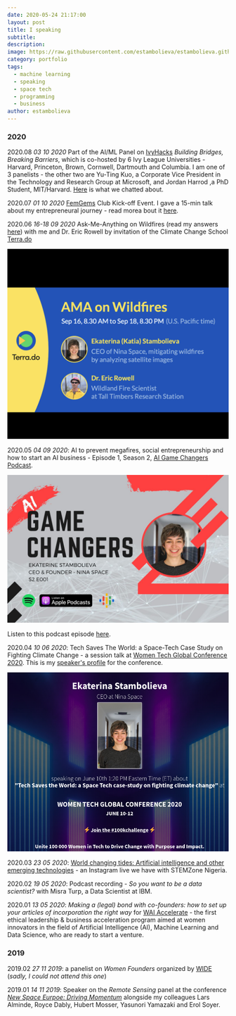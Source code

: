 ```yaml
---
date: 2020-05-24 21:17:00
layout: post
title: I speaking
subtitle:
description: 
image: https://raw.githubusercontent.com/estambolieva/estambolieva.github.io/master/assets/img/uploads/I_speaking/Katia_New_Space.png
category: portfolio
tags:
  - machine learning
  - speaking
  - space tech
  - programming
  - business
author: estambolieva
---
```



### 2020

2020.08 *03 10 2020* Part of the AI/ML Panel on [IvyHacks](https://ivyhacks.com/) *Building Bridges, Breaking Barriers*, which is co-hosted by 6 Ivy League Universities - Harvard, Princeton, Brown, Cornwell, Dartmouth and Columbia. I am one of 3 panelists - the other two are Yu-Ting Kuo, a Corporate Vice President in the Technology and Research Group at Microsoft, and Jordan Harrod ,a PhD Student, MIT/Harvard. [Here]() is what we chatted about.

2020.07 *01 10 2020* [FemGems](https://www.femgems.club/) Club Kick-off Event. I gave a 15-min talk about my entrepreneural journey - read morea bout it [here](http://katstam.com/on-entrepreneurship/).

2020.06 *16-18 09 2020* Ask-Me-Anything on Wildfires (read my answers [here](http://katstam.com/ask-me-anything-wildfires/)) with me and Dr. Eric Rowell by invitation of the Climate Change School [Terra.do](https://www.terra.do/)

![AMA Wildfires Image](https://github.com/estambolieva/estambolieva.github.io/raw/master/assets/img/uploads/I_speaking/Terrado_AMA_wildfires.jpg)

2020.05 *04 09 2020*: AI to prevent megafires, social entrepreneurship and how to start an AI business - Episode 1, Season 2, [AI Game Changers Podcast](http://www.buzzsprout.com/1064803).

![Podcast Image](https://github.com/estambolieva/estambolieva.github.io/raw/master/assets/img/uploads/I_speaking/AI_game_changers.jpeg)

Listen to this podcast episode [here](https://www.buzzsprout.com/1064803/5292717-ai-game-changers-s2-ekaterina-stambolieva-nina-space).	

2020.04 *10 06 2020*: Tech Saves The World: a Space-Tech Case Study on Fighting Climate Change - a session talk at [Women Tech Global Conference 2020](https://www.womentech.net/women-tech-conference). This is my [speaker's profile](https://www.womentech.net/speaker/Ekaterina/Stambolieva) for the conference.

![Conference Image](https://github.com/estambolieva/estambolieva.github.io/raw/master/assets/img/uploads/I_speaking/WTGC_2020.png)


2020.03 *23 05 2020*: [World changing tides: Artificial intelligence and other emerging technologies](http://katstam.com/emerging-technologies/) - an Instagram live we have with STEMZone Nigeria.


2020.02 *19 05 2020*: Podcast recording - *So you want to be a data scientist?* with Misra Turp, a Data Scientist at IBM.  


2020.01 *13 05 2020*: *Making a (legal) bond with co-founders: how to set up your articles of incorporation the right way* for [WAI Accelerate](https://www.womeninai.co/waiaccelerate) - the first ethical leadership & business acceleration program aimed at women innovators in the field of Artificial Intelligence (AI), Machine Learning and Data Science, who are ready to start a venture.



### 2019


2019.02 *27 11 2019*: a panelist on *Women Founders* organized by [WIDE](https://wide.lu/event/women-founders/) (*sadly, I could not attend this one*)

2019.01 *14 11 2019*: Speaker on the *Remote Sensing* panel at the conference [*New Space Eurpoe: Driving Momentum*](http://2019.newspace-europe.lu/) alongside my colleagues Lars Alminde, Royce Dably, Hubert Mosser, Yasunori Yamazaki and Erol Soyer.